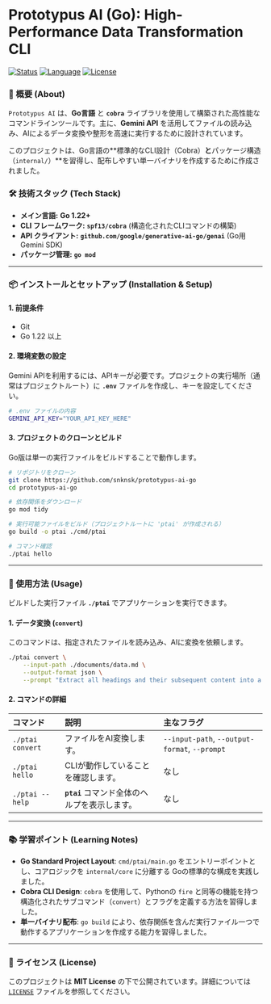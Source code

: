 # Prototypus AI (Go): High-Performance Data Transformation CLI

[![Status](https://img.shields.io/badge/Status-In%20Development-orange)](https://github.com/snknsk/prototypus-ai-go)
[![Language](https://img.shields.io/badge/Language-Go-blue)](https://golang.org/)
[![License](https://img.shields.io/badge/License-MIT-yellow.svg)](https://opensource.org/licenses/MIT)

### 🚀 概要 (About)

`Prototypus AI` は、**Go言語** と **`cobra`** ライブラリを使用して構築された高性能なコマンドラインツールです。主に、**Gemini API** を活用してファイルの読み込み、AIによるデータ変換や整形を高速に実行するために設計されています。

このプロジェクトは、Go言語の**標準的なCLI設計（Cobra）**と**パッケージ構造（`internal/`）**を習得し、配布しやすい単一バイナリを作成するために作成されました。

### 🛠️ 技術スタック (Tech Stack)

  * **メイン言語:** **Go 1.22+**
  * **CLI フレームワーク:** **`spf13/cobra`** (構造化されたCLIコマンドの構築)
  * **API クライアント:** **`github.com/google/generative-ai-go/genai`** (Go用 Gemini SDK)
  * **パッケージ管理:** **`go mod`**

-----

### 📦 インストールとセットアップ (Installation & Setup)

#### 1\. 前提条件

  * Git
  * Go 1.22 以上

#### 2\. 環境変数の設定

Gemini APIを利用するには、APIキーが必要です。プロジェクトの実行場所（通常はプロジェクトルート）に **`.env`** ファイルを作成し、キーを設定してください。

```bash
# .env ファイルの内容
GEMINI_API_KEY="YOUR_API_KEY_HERE"
```

#### 3\. プロジェクトのクローンとビルド

Go版は単一の実行ファイルをビルドすることで動作します。

```bash
# リポジトリをクローン
git clone https://github.com/snknsk/prototypus-ai-go
cd prototypus-ai-go

# 依存関係をダウンロード
go mod tidy

# 実行可能ファイルをビルド（プロジェクトルートに 'ptai' が作成される）
go build -o ptai ./cmd/ptai

# コマンド確認
./ptai hello
```

-----

### 🚀 使用方法 (Usage)

ビルドした実行ファイル **`./ptai`** でアプリケーションを実行できます。

#### 1\. データ変換 (`convert`)

このコマンドは、指定されたファイルを読み込み、AIに変換を依頼します。

```bash
./ptai convert \
    --input-path ./documents/data.md \
    --output-format json \
    --prompt "Extract all headings and their subsequent content into a single JSON array."
```

#### 2\. コマンドの詳細

| コマンド | 説明 | 主なフラグ |
| :--- | :--- | :--- |
| `./ptai convert` | ファイルをAI変換します。 | `--input-path`, `--output-format`, `--prompt` |
| `./ptai hello` | CLIが動作していることを確認します。 | なし |
| `./ptai --help` | **`ptai`** コマンド全体のヘルプを表示します。 | なし |

-----

### 📚 学習ポイント (Learning Notes)

  * **Go Standard Project Layout**: `cmd/ptai/main.go` をエントリーポイントとし、コアロジックを `internal/core` に分離する Goの標準的な構成を実践しました。
  * **Cobra CLI Design**: `cobra` を使用して、Pythonの `fire` と同等の機能を持つ構造化されたサブコマンド（`convert`）とフラグを定義する方法を習得しました。
  * **単一バイナリ配布**: `go build` により、依存関係を含んだ実行ファイル一つで動作するアプリケーションを作成する能力を習得しました。

-----

### 📜 ライセンス (License)

このプロジェクトは **MIT License** の下で公開されています。詳細については [`LICENSE`](https://www.google.com/search?q=LICENSE) ファイルを参照してください。
